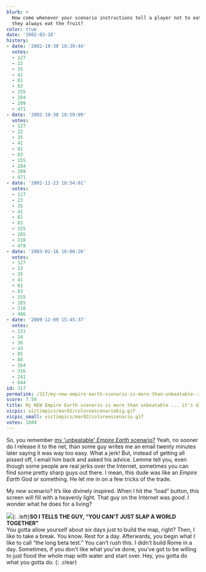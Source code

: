 ```yaml
---
blurb: >
  How come whenever your scenario instructions tell a player not to eat the fruit,
  they always eat the fruit?
color: true
date: '2002-03-16'
history:
- date: '2002-10-30 18:39:44'
  votes:
  - 127
  - 22
  - 35
  - 41
  - 81
  - 83
  - 155
  - 284
  - 209
  - 471
- date: '2002-10-30 18:59:09'
  votes:
  - 127
  - 22
  - 35
  - 41
  - 81
  - 83
  - 155
  - 284
  - 209
  - 471
- date: '2002-12-23 16:54:01'
  votes:
  - 127
  - 23
  - 35
  - 41
  - 81
  - 83
  - 155
  - 285
  - 210
  - 479
- date: '2003-02-16 16:08:26'
  votes:
  - 127
  - 23
  - 35
  - 41
  - 81
  - 83
  - 155
  - 285
  - 210
  - 486
- date: '2009-12-09 15:45:37'
  votes:
  - 131
  - 24
  - 36
  - 43
  - 85
  - 88
  - 164
  - 316
  - 241
  - 644
id: 317
permalink: /317/my-new-empire-earth-scenario-is-more-than-unbeatable--its-divinely-inspired/
score: 7.59
title: My NEW Empire Earth scenario is more than unbeatable ... it's divinely inspired
vicpic: victimpics/mar02/coloreescenariobig.gif
vicpic_small: victimpics/mar02/coloreescenario.gif
votes: 1804
---
```


So, you remember [my 'unbeatable' *Empire Earth*
scenario?](%ARTICLE[309]%) Yeah, no sooner do I release it to the
net, than some guy writes me an email twenty minutes later saying it was
way too easy. What a jerk! But, instead of getting all pissed off, I
email him back and asked his advice. Lemme tell you, even though some
people are real jerks over the Internet, sometimes you can find some
pretty sharp guys out there. I mean, this dude was like an *Empire
Earth* God or something. He let me in on a few tricks of the trade.

My *new* scenario? It’s like divinely inspired. When I hit the “load”
button, this screen will fill with a heavenly light. That guy on the
Internet was *good*. I wonder what he does for a living?

![](img/victimpics/mar02/colorgod.gif){: .left}**SO I TELLS THE GUY, “YOU CAN’T
JUST SLAP A WORLD TOGETHER”**  
 You gotta allow yourself about six days just to build the map, right?
Then, I like to take a break. You know. Rest for a day. Afterwards, you
begin what I like to call “the long beta test.” You can’t rush this. I
didn’t build Rome in a day. Sometimes, if you don’t like what you’ve
done, you’ve got to be willing to just flood the whole map with water
and start over. Hey, you gotta do what you gotta do.
{: .clear}
